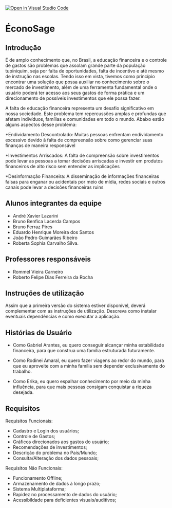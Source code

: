 [![Open in Visual Studio Code](https://classroom.github.com/assets/open-in-vscode-718a45dd9cf7e7f842a935f5ebbe5719a5e09af4491e668f4dbf3b35d5cca122.svg)](https://classroom.github.com/online_ide?assignment_repo_id=11674324&assignment_repo_type=AssignmentRepo)

# ÉconoSage

## Introdução

É de amplo conhecimento que, no Brasil, a educação financeira e o controle de gastos são problemas que assolam grande parte da população tupiniquim, seja por falta de oportunidades, falta de incentivo e até mesmo de instrução nas escolas.
Tendo isso em vista, tivemos como princípio encontrar uma solução que possa auxiliar no conhecimento sobre o mercado de investimento, além de uma ferramenta fundamental onde o usuário poderá ter acesso aos seus gastos de forma prática e um direcionamento de possíveis investimentos que ele possa fazer.

A falta de educação financeira representa um desafio significativo em nossa sociedade. Este problema tem repercussões amplas e profundas que afetam indivíduos, famílias e comunidades em todo o mundo. Abaixo estão alguns aspectos desse problema:

\*Endividamento Descontrolado: Muitas pessoas enfrentam endividamento excessivo devido à falta de compreensão sobre como gerenciar suas finanças de maneira responsável

\*Investimentos Arriscados: A falta de compreensão sobre investimentos pode levar as pessoas a tomar decisões arriscadas e investir em produtos financeiros de alto risco sem entender as implicações

\*Desinformação Financeira: A disseminação de informações financeiras falsas para enganar ou acidentais por meio de mídia, redes sociais e outros canais pode levar a decisões financeiras ruins

## Alunos integrantes da equipe

- André Xavier Lazarini
- Bruno Benfica Lacerda Campos
- Bruno Ferraz Pires
- Eduardo Henrique Moreira dos Santos
- João Pedro Guimarães Ribeiro
- Roberta Sophia Carvalho Silva.

## Professores responsáveis

- Rommel Vieira Carneiro
- Roberto Felipe Dias Ferreira da Rocha

## Instruções de utilização

Assim que a primeira versão do sistema estiver disponível, deverá complementar com as instruções de utilização. Descreva como instalar eventuais dependências e como executar a aplicação.

## Histórias de Usuário

- Como Gabriel Arantes, eu quero conseguir alcançar minha estabilidade financeira, para que construa uma família estruturada futuramente.

- Como Rodinei Amaral, eu quero fazer viagens ao redor do mundo, para que eu aproveite com a minha família sem depender exclusivamente do trabalho.

- Como Erika, eu quero espalhar conhecimento por meio da minha influência, para que mais pessoas consigam conquistar a riqueza desejada.

## Requisitos

Requisitos Funcionais:

- Cadastro e Login dos usuários;
- Controle de Gastos;
- Gráficos direcionados aos gastos do usuário;
- Recomendações de investimentos;
- Descrição do problema no País/Mundo;
- Consulta/Alteração dos dados pessoais;

Requisitos Não Funcionais:

- Funcionamento Offline;
- Armazenamento de dados à longo prazo;
- Sistema Multiplataforma;
- Rapidez no processamento de dados do usuário;
- Acessibildade para deficientes visuais/auditivos;